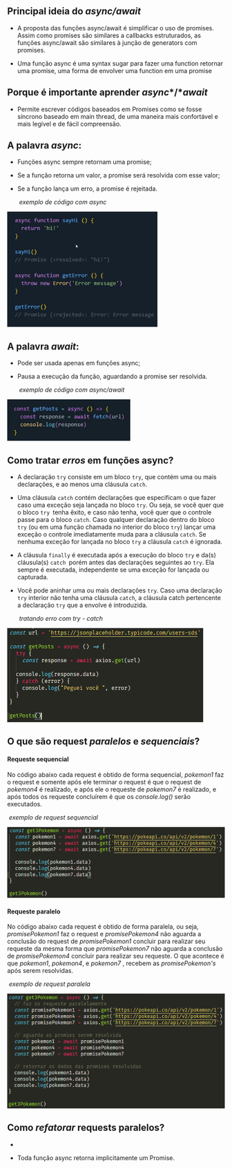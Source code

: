 ## Principal ideia do *async/await*

- A proposta das funções async/await é simplificar o uso de promises.  Assim como promises são similares a callbacks estruturados, as funções  async/await são similares à junção de generators com promises.

- Uma função async é uma syntax sugar para fazer uma function retornar uma promise, uma forma de envolver uma function em uma promise



## Porque é importante aprender *async**/**await*

- Permite escrever códigos baseados em Promises como se fosse síncrono baseado em main thread, de uma maneira mais confortável e mais legível e de fácil compreensão.





## A palavra *async*:

- Funções async sempre retornam uma promise;

- Se a função retorna um valor, a promise será resolvida com esse valor;

- Se a função lança um erro, a promise é rejeitada.

  

  ​				 								*exemplo de código com async*

![](https://github.com/mchjohn/bootcamp-everis/blob/master/como-funciona-o-async_await/imgs/Screenshot_1.png)



## A palavra *await*:

- Pode ser usada apenas em funções async;

- Pausa a execução da função, aguardando a promise ser resolvida.

  

  ​										 	 *exemplo de código com async/await*

![](https://github.com/mchjohn/bootcamp-everis/blob/master/como-funciona-o-async_await/imgs/Screenshot_2.png)





## Como tratar *erros* em funções async?

- A declaração `try` consiste  em um bloco `try`, que contém uma ou mais declarações, e ao menos uma cláusula `catch`.

- Uma cláusula `catch` contém declarações que especificam o que fazer caso uma exceção seja lançada no bloco `try`. Ou seja, se você quer que o bloco `try `tenha êxito, e caso não tenha, você quer que o controle passe para o bloco `catch`. Caso qualquer declaração dentro do bloco `try` (ou em uma função chamada no interior do bloco `try`) lançar uma exceção o controle imediatamente muda para a cláusula `catch`. Se nenhuma exceção for lançada no bloco `try` a cláusula `catch` é ignorada.

- A cláusula `finally` é executada após a execução do bloco `try` e da(s) cláusula(s) `catch `porém antes das declarações seguintes ao `try`. Ela sempre é executada, independente se uma exceção for lançada ou capturada.

- Você pode aninhar uma ou mais declarações `try`. Caso uma declaração `try` interior não tenha uma cláusula `catch`, a cláusula catch pertencente a declaração `try` que a envolve é introduzida. 

  ​												*tratando erro com try - catch*

![](https://github.com/mchjohn/bootcamp-everis/blob/master/como-funciona-o-async_await/imgs/Screenshot_3.png)



## O que são request *paralelos* e *sequenciais*?

#### Requeste sequencial

No código abaixo cada request é obtido de forma sequencial, *pokemon1* faz o request e somente após ele terminar o request é que o request de *pokemon4* é realizado, e após ele o requeste de *pokemon7* é realizado, e após todos os requeste concluírem é que os *console.log()* serão executados.

​														*exemplo de request sequencial*

![](https://github.com/mchjohn/bootcamp-everis/blob/master/como-funciona-o-async_await/imgs/Screenshot_4.png)



#### Requeste paralelo

No código abaixo cada request é obtido de forma paralela, ou seja,  *promisePokemon1* faz o request e *promisePokemon4*  não aguarda a conclusão do request de *promisePokemon1* concluir para realizar seu requeste da mesma forma que  *promisePokemon7* não aguarda a conclusão de *promisePokemon4* concluir para realizar seu requeste. O que acontece é que *pokemon1*, *pokemon4*, e *pokemon7* , recebem as *promisePokemon's* após serem resolvidas.

​														*exemplo de request paralela*

![](https://github.com/mchjohn/bootcamp-everis/blob/master/como-funciona-o-async_await/imgs/Screenshot_5.png)



## Como *refatorar* requests paralelos?

- 



















- Toda função async retorna implicitamente um Promise.
